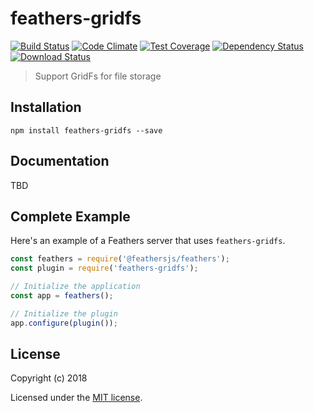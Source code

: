 # feathers-gridfs

[![Build Status](https://travis-ci.org/feathersjs/feathers-gridfs.png?branch=master)](https://travis-ci.org/feathersjs/feathers-gridfs)
[![Code Climate](https://codeclimate.com/github/feathersjs/feathers-gridfs/badges/gpa.svg)](https://codeclimate.com/github/feathersjs/feathers-gridfs)
[![Test Coverage](https://codeclimate.com/github/feathersjs/feathers-gridfs/badges/coverage.svg)](https://codeclimate.com/github/feathersjs/feathers-gridfs/coverage)
[![Dependency Status](https://img.shields.io/david/feathersjs/feathers-gridfs.svg?style=flat-square)](https://david-dm.org/feathersjs/feathers-gridfs)
[![Download Status](https://img.shields.io/npm/dm/feathers-gridfs.svg?style=flat-square)](https://www.npmjs.com/package/feathers-gridfs)

> Support GridFs for file storage

## Installation

```
npm install feathers-gridfs --save
```

## Documentation

TBD

## Complete Example

Here's an example of a Feathers server that uses `feathers-gridfs`. 

```js
const feathers = require('@feathersjs/feathers');
const plugin = require('feathers-gridfs');

// Initialize the application
const app = feathers();

// Initialize the plugin
app.configure(plugin());
```

## License

Copyright (c) 2018

Licensed under the [MIT license](LICENSE).
